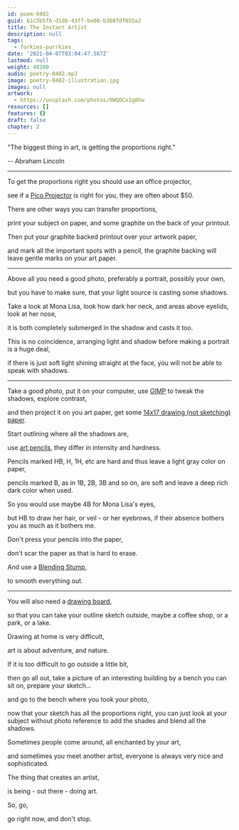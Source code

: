 ```yaml
---
id: poem-0402
guid: b1c5b5f6-d1db-43ff-be00-b368fdf655a2
title: The Instant Artist
description: null
tags:
  - furkies-purrkies
date: '2021-04-07T03:04:47.567Z'
lastmod: null
weight: 40200
audio: poetry-0402.mp3
image: poetry-0402-illustration.jpg
images: null
artwork:
  - https://unsplash.com/photos/0WQOCx1g8hw
resources: []
features: {}
draft: false
chapter: 2
---
```


"The biggest thing in art, is getting the proportions right."

\-- Abraham Lincoln

---

To get the proportions right you should use an office projector,

see if a [Pico Projector](https://www.amazon.com/pico-projector/s?k=pico+projector) is right for you, they are often about $50.

There are other ways you can transfer proportions,

print your subject on paper, and some graphite on the back of your printout.

Then put your graphite backed printout over your artwork paper,

and mark all the important spots with a pencil, the graphite backing will leave gentle marks on your art paper.

---

Above all you need a good photo, preferably a portrait, possibly your own,

but you have to make sure, that your light source is casting some shadows.

Take a look at Mona Lisa, look how dark her neck, and areas above eyelids, look at her nose,

it is both completely submerged in the shadow and casts it too.

This is no coincidence, arranging light and shadow before making a portrait is a huge deal,

if there is just soft light shining straight at the face, you will not be able to speak with shadows.

---

Take a good photo, put it on your computer, use [GIMP](https://www.youtube.com/watch?v=x6pXJ7Ijir0) to tweak the shadows, explore contrast,

and then project it on you art paper, get some [14x17 drawing (not sketching) paper](https://www.amazon.com/s/ref=nb_sb_noss?url=search-alias%3Daps\&field-keywords=Strathmore+Drawing+14%22x17%22).

Start outlining where all the shadows are,

use [art pencils](https://www.amazon.com/s?k=Staedtler+Lumograph+Graphite+Drawing+and+Sketching+Pencils\&ref=nb_sb_noss_2), they differ in intensity and hardness.

Pencils marked HB, H, 1H, etc are hard and thus leave a light gray color on paper,

pencils marked B, as in 1B, 2B, 3B and so on, are soft and leave a deep rich dark color when used.

So you would use maybe 4B for Mona Lisa's eyes,

but HB to draw her hair, or veil - or her eyebrows, if their absence bothers you as much as it bothers me.

Don't press your pencils into the paper,

don't scar the paper as that is hard to erase.

And use a [Blending Stump](https://www.amazon.com/s?k=Staedtler+Blending+Stump+Set\&ref=nb_sb_noss),

to smooth everything out.

---

You will also need a [drawing board](https://www.amazon.com/s?k=Tote+Board\&ref=nb_sb_noss_2),

so that you can take your outline sketch outside, maybe a coffee shop, or a park, or a lake.

Drawing at home is very difficult,

art is about adventure, and nature.

If it is too difficult to go outside a little bit,

then go all out, take a picture of an interesting building by a bench you can sit on, prepare your sketch...

and go to the bench where you took your photo,

now that your sketch has all the proportions right, you can just look at your subject without photo reference to add the shades and blend all the shadows.

Sometimes people come around, all enchanted by your art,

and sometimes you meet another artist, everyone is always very nice and sophisticated.

The thing that creates an artist,

is being - out there - doing art.

So, go,

go right now, and don't stop.

